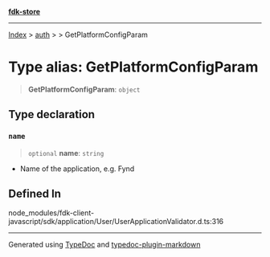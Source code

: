 [**fdk-store**](../../../README.md)
***

[Index](../../../API.md) > [auth](../../README.md) > [<internal>](../README.md) > GetPlatformConfigParam

# Type alias: GetPlatformConfigParam

> **GetPlatformConfigParam**: `object`

## Type declaration

### `name`

> `optional` **name**: `string`

- Name of the application, e.g. Fynd

## Defined In

node\_modules/fdk-client-javascript/sdk/application/User/UserApplicationValidator.d.ts:316

***
Generated using [TypeDoc](https://typedoc.org/) and [typedoc-plugin-markdown](https://www.npmjs.com/package/typedoc-plugin-markdown)
